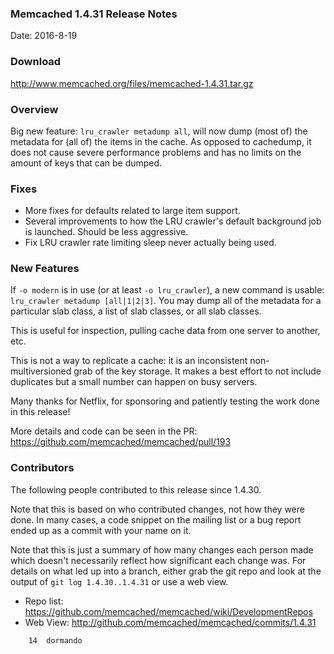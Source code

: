 ### Memcached 1.4.31 Release Notes

Date: 2016-8-19

### Download

http://www.memcached.org/files/memcached-1.4.31.tar.gz

### Overview

Big new feature: `lru_crawler metadump all`, will now dump (most of) the metadata
for (all of) the items in the cache. As opposed to cachedump, it does not
cause severe performance problems and has no limits on the amount of keys that
can be dumped.

### Fixes

  * More fixes for defaults related to large item support.
  * Several improvements to how the LRU crawler's default background job is
    launched. Should be less aggressive.
  * Fix LRU crawler rate limiting sleep never actually being used.

### New Features

If `-o modern` is in use (or at least `-o lru_crawler`), a new command is
usable: `lru_crawler metadump [all|1|2|3]`. You may dump all of the metadata for a
particular slab class, a list of slab classes, or all slab classes.

This is useful for inspection, pulling cache data from one server to another,
etc.

This is not a way to replicate a cache: it is an inconsistent
non-multiversioned grab of the key storage. It makes a best effort to not
include duplicates but a small number can happen on busy servers.

Many thanks for Netflix, for sponsoring and patiently testing the work done in
this release!

More details and code can be seen in the PR:
https://github.com/memcached/memcached/pull/193

### Contributors

The following people contributed to this release since 1.4.30.

Note that this is based on who contributed changes, not how they were
done.  In many cases, a code snippet on the mailing list or a bug
report ended up as a commit with your name on it.

Note that this is just a summary of how many changes each person made
which doesn't necessarily reflect how significant each change was.
For details on what led up into a branch, either grab the git repo and
look at the output of `git log 1.4.30..1.4.31` or use a web view.

  * Repo list: https://github.com/memcached/memcached/wiki/DevelopmentRepos
  * Web View: http://github.com/memcached/memcached/commits/1.4.31

```
    14	dormando

```
